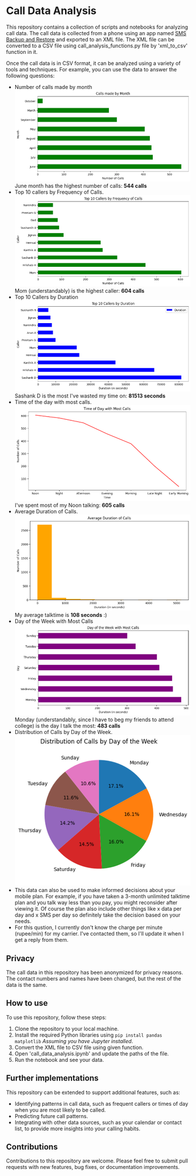 # Call Data Analysis
This repository contains a collection of scripts and notebooks for analyzing call data. The call data is collected from a phone using an app named [SMS Backup and Restore](https://play.google.com/store/apps/details?id=com.riteshsahu.SMSBackupRestore) and exported to an XML file. The XML file can be converted to a CSV file using call_analysis_functions.py file by 'xml_to_csv' function in it.

Once the call data is in CSV format, it can be analyzed using a variety of tools and techniques. For example, you can use the data to answer the following questions:

* Number of calls made by month
![Image of Calls made by month](./images/calls_made_by_month.png)<br>
June month has the highest number of calls: **544 calls**
* Top 10 callers by Frequency of Calls.
![Image of Top 10 Callers by Frequency of Calls](./images/top_10_callers_by_freq.png)<br>
Mom (understandably) is the highest caller: **604 calls**
* Top 10 Callers by Duration
![Image of Top 10 Callers by Duration](./images/top_10_callers_by_duration.png)<br>
Sashank D is the most I've wasted my time on: **81513 seconds**
* Time of the day with most calls.
![Image of Time of Day with Most Calls](./images/time_of_day_with_most_calls.png)<br>
I've spent most of my Noon talking: **605 calls**
* Average Duration of Calls.
![Average Duration of Calls](./images/avg_dur_of_calls.png)<br>
My average talktime is **108 seconds** :)
* Day of the Week with Most Calls
![Image of Day of the Week with Most Calls](./images/day_of_the_week_with_most_callspng.png)<br>
Monday (understandably, since I have to beg my friends to attend college) is the day I talk the most: **483 calls**
* Distribution of Calls by Day of the Week.<br>
![Image of Distribution of Calls by Day of the Week](./images/distribution_of_calls_by_day_of_the_week.png)<br>
* This data can also be used to make informed decisions about your mobile plan. For example, if you have taken a 3-month unlimited talktime plan and you talk way less than you pay, you might reconsider after viewing it. Of course the plan also include other things like x data per day and x SMS per day so definitely take the decision based on your needs.
* For this qustion, I currently don't know the charge per minute (rupee/min) for my carrier. I've contacted them, so I'll update it when I get a reply from them.

## Privacy

The call data in this repository has been anonymized for privacy reasons. The contact numbers and names have been changed, but the rest of the data is the same.

## How to use

To use this repository, follow these steps:

1. Clone the repository to your local machine.
2. Install the required Python libraries using `pip install pandas matplotlib` _Assuming you have Jupyter installed_.
3. Convert the XML file to CSV file using given function.
4. Open 'call_data_analysis.ipynb' and update the paths of the file.
5. Run the notebook and see your data.

## Further implementations

This repository can be extended to support additional features, such as:

* Identifying patterns in call data, such as frequent callers or times of day when you are most likely to be called.
* Predicting future call patterns.
* Integrating with other data sources, such as your calendar or contact list, to provide more insights into your calling habits.

## Contributions

Contributions to this repository are welcome. Please feel free to submit pull requests with new features, bug fixes, or documentation improvements.
